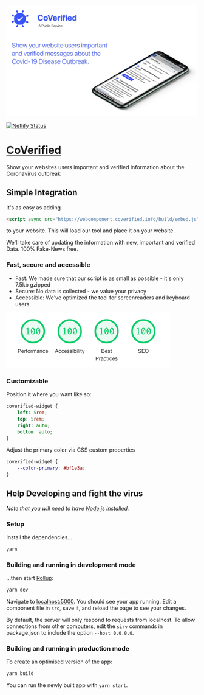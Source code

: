 ![CoVerified Cover Image](./cover.jpg)

[![Netlify Status](https://api.netlify.com/api/v1/badges/7211686c-ffa1-4b80-be42-258ece53ce56/deploy-status)](https://app.netlify.com/sites/coverified-webcomponent/deploys)

# [CoVerified](https://www.coverified.info/)

Show your websites users important and verified information about the Coronavirus outbreak

## Simple Integration

It's as easy as adding 
```html
<script async src="https://webcomponent.coverified.info/build/embed.js"></script>
```
to your website. This will load our tool and place it on your website.

We'll take care of updating the information with new, important and verified Data. 100% Fake-News free.

### Fast, secure and accessible

- Fast: We made sure that our script is as small as possible - it's only 7.5kb gzipped
- Secure: No data is collected - we value your privacy
- Accessible: We've optimized the tool for screenreaders and keyboard users

![100% Lighthouse](./lighthouse.png)

### Customizable

Position it where you want like so:
```css
coverified-widget {
    left: 5rem;
    top: 5rem;
    right: auto;
    bottom: auto;
}
```

Adjust the primary color via CSS custom properties
```css
coverified-widget {
    --color-primary: #bf1e3a;
}
```

## Help Developing and fight the virus

*Note that you will need to have [Node.js](https://nodejs.org) installed.*

### Setup

Install the dependencies...

```bash
yarn
```

### Building and running in development mode

...then start [Rollup](https://rollupjs.org):

```bash
yarn dev
```

Navigate to [localhost:5000](http://localhost:5000). You should see your app running. Edit a component file in `src`, save it, and reload the page to see your changes.

By default, the server will only respond to requests from localhost. To allow connections from other computers, edit the `sirv` commands in package.json to include the option `--host 0.0.0.0`.

### Building and running in production mode

To create an optimised version of the app:

```bash
yarn build
```

You can run the newly built app with `yarn start`.
